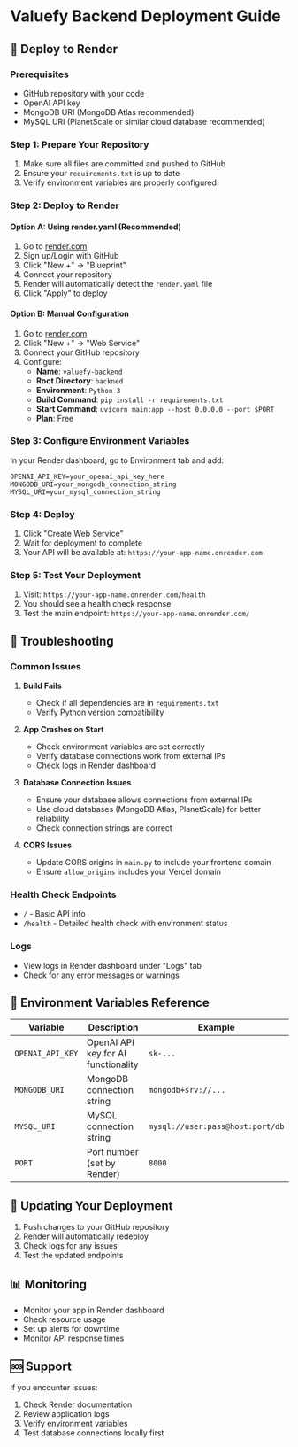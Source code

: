 # Valuefy Backend Deployment Guide

## 🚀 Deploy to Render

### Prerequisites
- GitHub repository with your code
- OpenAI API key
- MongoDB URI (MongoDB Atlas recommended)
- MySQL URI (PlanetScale or similar cloud database recommended)

### Step 1: Prepare Your Repository
1. Make sure all files are committed and pushed to GitHub
2. Ensure your `requirements.txt` is up to date
3. Verify environment variables are properly configured

### Step 2: Deploy to Render

#### Option A: Using render.yaml (Recommended)
1. Go to [render.com](https://render.com)
2. Sign up/Login with GitHub
3. Click "New +" → "Blueprint"
4. Connect your repository
5. Render will automatically detect the `render.yaml` file
6. Click "Apply" to deploy

#### Option B: Manual Configuration
1. Go to [render.com](https://render.com)
2. Click "New +" → "Web Service"
3. Connect your GitHub repository
4. Configure:
   - **Name**: `valuefy-backend`
   - **Root Directory**: `backned`
   - **Environment**: `Python 3`
   - **Build Command**: `pip install -r requirements.txt`
   - **Start Command**: `uvicorn main:app --host 0.0.0.0 --port $PORT`
   - **Plan**: Free

### Step 3: Configure Environment Variables
In your Render dashboard, go to Environment tab and add:

```
OPENAI_API_KEY=your_openai_api_key_here
MONGODB_URI=your_mongodb_connection_string
MYSQL_URI=your_mysql_connection_string
```

### Step 4: Deploy
1. Click "Create Web Service"
2. Wait for deployment to complete
3. Your API will be available at: `https://your-app-name.onrender.com`

### Step 5: Test Your Deployment
1. Visit: `https://your-app-name.onrender.com/health`
2. You should see a health check response
3. Test the main endpoint: `https://your-app-name.onrender.com/`

## 🔧 Troubleshooting

### Common Issues

1. **Build Fails**
   - Check if all dependencies are in `requirements.txt`
   - Verify Python version compatibility

2. **App Crashes on Start**
   - Check environment variables are set correctly
   - Verify database connections work from external IPs
   - Check logs in Render dashboard

3. **Database Connection Issues**
   - Ensure your database allows connections from external IPs
   - Use cloud databases (MongoDB Atlas, PlanetScale) for better reliability
   - Check connection strings are correct

4. **CORS Issues**
   - Update CORS origins in `main.py` to include your frontend domain
   - Ensure `allow_origins` includes your Vercel domain

### Health Check Endpoints
- `/` - Basic API info
- `/health` - Detailed health check with environment status

### Logs
- View logs in Render dashboard under "Logs" tab
- Check for any error messages or warnings

## 📝 Environment Variables Reference

| Variable | Description | Example |
|----------|-------------|---------|
| `OPENAI_API_KEY` | OpenAI API key for AI functionality | `sk-...` |
| `MONGODB_URI` | MongoDB connection string | `mongodb+srv://...` |
| `MYSQL_URI` | MySQL connection string | `mysql://user:pass@host:port/db` |
| `PORT` | Port number (set by Render) | `8000` |

## 🔄 Updating Your Deployment

1. Push changes to your GitHub repository
2. Render will automatically redeploy
3. Check logs for any issues
4. Test the updated endpoints

## 📊 Monitoring

- Monitor your app in Render dashboard
- Check resource usage
- Set up alerts for downtime
- Monitor API response times

## 🆘 Support

If you encounter issues:
1. Check Render documentation
2. Review application logs
3. Verify environment variables
4. Test database connections locally first


